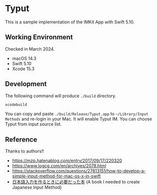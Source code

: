 # Typut

This is a sample implementation of the IMKit App with Swift 5.10.

## Working Environment

Checked in March 2024.
* macOS 14.3
* Swift 5.10
* Xcode 15.3

## Development

The following command will produce `./build` directory.

```bash
xcodebuild
```

You can copy and paste `./build/Release/Typut.app` to `~/Library/Input Methods` and re-login in your Mac. It will enable Typut IM. You can choose Typut from input source list.

## Reference

Thanks to authors!!

* https://mzp.hatenablog.com/entry/2017/09/17/220320
* https://www.logcg.com/en/archives/2078.html
* https://stackoverflow.com/questions/27813151/how-to-develop-a-simple-input-method-for-mac-os-x-in-swift
* [日本語入力を作るときに必要だった本](https://mzp.booth.pm/items/809262) (A book I needed to create Japanese Input Method)
